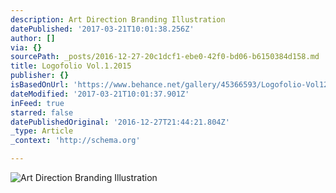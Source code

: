 ```yaml
---
description: Art Direction Branding Illustration
datePublished: '2017-03-21T10:01:38.256Z'
author: []
via: {}
sourcePath: _posts/2016-12-27-20c1dcf1-ebe0-42f0-bd06-b6150384d158.md
title: Logofolio Vol.1.2015
publisher: {}
isBasedOnUrl: 'https://www.behance.net/gallery/45366593/Logofolio-Vol12015'
dateModified: '2017-03-21T10:01:37.901Z'
inFeed: true
starred: false
datePublishedOriginal: '2016-12-27T21:44:21.804Z'
_type: Article
_context: 'http://schema.org'

---
```

![Art Direction Branding Illustration](https://the-grid-user-content.s3-us-west-2.amazonaws.com/49f3bf09-d34a-4d6b-a0d1-c052ce6204c5.png)